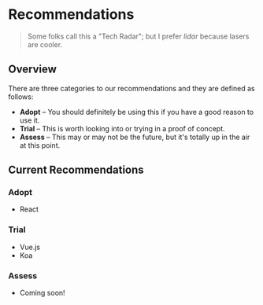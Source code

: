 # Recommendations

> Some folks call this a "Tech Radar"; but I prefer *lidar* because lasers are cooler.

## Overview

There are three categories to our recommendations and they are defined as follows:

- **Adopt** – You should definitely be using this if you have a good reason to use it.
- **Trial** – This is worth looking into or trying in a proof of concept.
- **Assess** – This may or may not be the future, but it's totally up in the air at this point.

## Current Recommendations

### Adopt
- React

### Trial
- Vue.js
- Koa

### Assess
- Coming soon!

